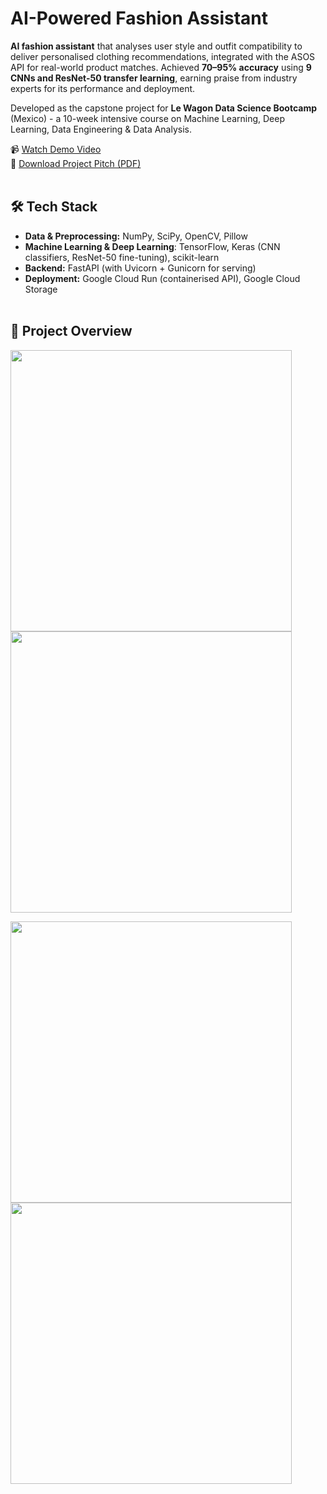 # AI-Powered Fashion Assistant  

**AI fashion assistant** that analyses user style and outfit compatibility to deliver personalised clothing recommendations, integrated with the ASOS API for real-world product matches. Achieved **70–95% accuracy** using **9 CNNs and ResNet-50 transfer learning**, earning praise from industry experts for its performance and deployment.

Developed as the capstone project for **Le Wagon Data Science Bootcamp** (Mexico) - a 10-week intensive course on Machine Learning, Deep Learning, Data Engineering & Data Analysis.

📹 [Watch Demo Video](https://www.loom.com/share/4fbded85106a440c8c09a362d5ad8b6a?sid=b030989c-7d57-43de-9b90-448d6306d096)<br>
🚀 [Download Project Pitch (PDF)](https://github.com/user-attachments/files/22289072/Le.Wagon.pitch.pdf)<br><br>

## 🛠 Tech Stack  

- **Data & Preprocessing:** NumPy, SciPy, OpenCV, Pillow  
- **Machine Learning & Deep Learning**: TensorFlow, Keras (CNN classifiers, ResNet-50 fine-tuning), scikit-learn
- **Backend:** FastAPI (with Uvicorn + Gunicorn for serving)  
- **Deployment:** Google Cloud Run (containerised API), Google Cloud Storage<br><br>  

## 📝 Project Overview  

<p float="left">
  <img src="https://github.com/user-attachments/assets/774d07dc-61f4-4064-9f59-f65823a14ac4" width="450" />
  <img src="https://github.com/user-attachments/assets/93edf0cd-531a-4271-97f2-bd43b905b721" width="450" />
</p>
<p float="left">
  <img src="https://github.com/user-attachments/assets/0faf9c14-2c22-4382-81e5-50c226333d48" width="450" />
  <img src="https://github.com/user-attachments/assets/3dcc7e1c-edde-4b50-8a31-3c8fc0964c04" width="450" />
</p>
